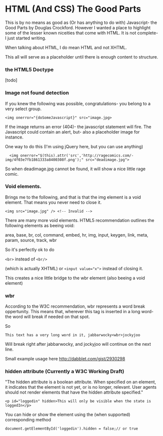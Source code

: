 HTML (And CSS) The Good Parts
===============

This is by no means as good as (Or has anything to do with) Javascript- the Good Parts by Douglas Crockford. However I wanted a place to highlight some of the
lesser known niceities that come with HTML. It is not complete- I just started writing.

When talking about HTML, I do mean HTML and not XHTML.

This all will serve as a placeholder until there is enough content to structure.


### the HTML5 Doctype

[todo]

### Image not found detection
If you knew the following was possible, congratulations- you belong to a very select group.

    <img onerror="{doSomeJavascript}" src="image.jpg>
    
If the image returns an error (404)- the javascript statement will fire. The Javascript could contain an alert, but- also 
a placeholder image for instance. 

One way to do this (I'm using jQuery here, but you can use anything)

      <img onerror="$(this).attr('src','http://ragecomics.com/-img/4f03e7fb1861333a8400308f.png');" src="deadimage.jpg">

So when deadimage.jpg cannot be found, it will show a nice little rage comic.

### Void elements.
Brings me to the following, and that is that the img element is a void element. That means you never need to close it.
    
    <img src="image.jpg" /> <!-- Invalid -->

There are many more void elements. HTML5 recommendation outlines the following elements as beeing void:

area, base, br, col, command, embed, hr, img, input, keygen, link, meta, param, source, track, wbr

So it's perfectly ok to do

`<br>` instead of `<br/>` 

(which is actually XHTML) or `<input value="x">` instead of closing it. 

This creates a nice little bridge to the wbr element (also beeing a void element)

### wbr

According to the W3C recommendation, wbr represents a word break oppertunity. This means that, wherever this tag is inserted in
a long word- the word will break if needed on that spot.

So

    This text has a very long word in it, jabbarwocky<wbr>jockyjoo
    
Will break right after jabbarwocky, and jockyjoo will continue on the next line. 

Small example usage here http://dabblet.com/gist/2930298

### hidden attribute (Currently a W3C Working Draft) 

"The hidden attribute is a boolean attribute. When specified on an element, it indicates that the element is not yet, or is no longer, relevant. 
User agents should not render elements that have the hidden attribute specified."

    <p id="loggedin" hidden>This will only be visible when the state is loggedIn</p>

You can hide or show the element using the (when supported) corresponding method

    document.getElementById('loggedin').hidden = false;​// or true